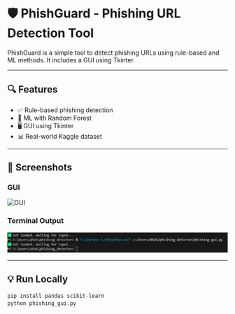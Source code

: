 # 🛡️ PhishGuard - Phishing URL Detection Tool

PhishGuard is a simple tool to detect phishing URLs using rule-based and ML methods. It includes a GUI using Tkinter.

---

## 🔍 Features

- ✅ Rule-based phishing detection
- 🤖 ML with Random Forest
- 🖥 GUI using Tkinter
- 📊 Real-world Kaggle dataset

---

## 📸 Screenshots

### GUI
![GUI](screenshots/gui_sample.png)

### Terminal Output
![Output](screenshots/terminal_output.png)

---

## 💡 Run Locally

```bash
pip install pandas scikit-learn
python phishing_gui.py

